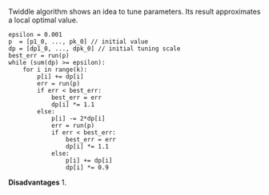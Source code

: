 Twiddle algorithm shows an idea to tune parameters. Its result approximates a local optimal value.

```
epsilon = 0.001
p  = [p1_0, ..., pk_0] // initial value
dp = [dp1_0, ..., dpk_0] // initial tuning scale
best_err = run(p)
while (sum(dp) >= epsilon):
    for i in range(k):
        p[i] += dp[i]
        err = run(p)
        if err < best_err:
            best_err = err
            dp[i] *= 1.1
        else:
            p[i] -= 2*dp[i]
            err = run(p)
            if err < best_err:
                best_err = err
                dp[i] *= 1.1
            else:
                p[i] += dp[i]
                dp[i] *= 0.9
```

**Disadvantages**
1. 
